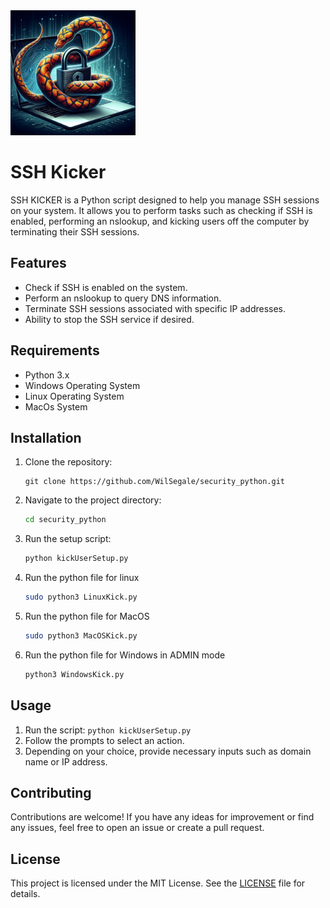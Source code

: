 <img src="Python Security program.jpg" alt="Security python IMG" width="200" height="200">


# SSH Kicker
SSH KICKER is a Python script designed to help you manage SSH sessions on your system. It allows you to perform tasks such as checking if SSH is enabled, performing an nslookup, and kicking users off the computer by terminating their SSH sessions.

## Features

- Check if SSH is enabled on the system.
- Perform an nslookup to query DNS information.
- Terminate SSH sessions associated with specific IP addresses.
- Ability to stop the SSH service if desired.

## Requirements

- Python 3.x
- Windows Operating System
- Linux Operating System
- MacOs System

## Installation

1. Clone the repository:

    ```shell
    git clone https://github.com/WilSegale/security_python.git
    ```

2. Navigate to the project directory:

    ```bash
    cd security_python
    ```

3. Run the setup script:

    ```bash
    python kickUserSetup.py
    ```
4. Run the python file for linux
    ```bash     
    sudo python3 LinuxKick.py
    ```

5. Run the python file for MacOS
    ```bash
    sudo python3 MacOSKick.py
    ```
6. Run the python file for Windows in ADMIN mode
    ```bat
    python3 WindowsKick.py
    ```
## Usage

1. Run the script: `python kickUserSetup.py`
2. Follow the prompts to select an action.
3. Depending on your choice, provide necessary inputs such as domain name or IP address.

## Contributing

Contributions are welcome! If you have any ideas for improvement or find any issues, feel free to open an issue or create a pull request.

## License

This project is licensed under the MIT License. See the [LICENSE](LICENSE) file for details.
